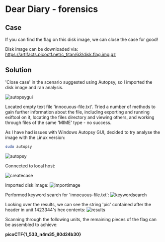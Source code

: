# Dear Diary - forensics

## Case

If you can find the flag on this disk image, we can close the case for good!

Disk image can be downloaded via: https://artifacts.picoctf.net/c_titan/63/disk.flag.img.gz

## Solution

'Close case' in the scenario suggested using Autopsy, so I imported the disk image and ran analysis.

![autopsygui](https://github.com/user-attachments/assets/3b4a673d-e6b4-4b0d-8fe1-eeab1abee0eb)


Located empty text file 'innocuous-file.txt'. Tried a number of methods to gain further information about the file, including exporting and running exiftool on it, locating the files directory and viewing others, and working through files of the same 'MIME' type - no success.

As I have had issues with Windows Autopsy GUI, decided to try analyse the image with the Linux version:

```sh
sudo autopsy 
```

![autopsy](https://github.com/user-attachments/assets/bca8f5a3-9359-4afd-a12d-50819b3910b4)


Connected to local host:

![createcase](https://github.com/user-attachments/assets/ef193fa5-7136-4439-94e4-831795018a62)

Imported disk image:
![importimage](https://github.com/user-attachments/assets/66e6193c-6492-4eaa-a481-3ceb1dfaf2a2)

Performed keyword search for 'innocuous-file.txt':
![keywordsearch](https://github.com/user-attachments/assets/8e4fc83e-8cec-4ff1-a9c3-4498194366ee)

Looking over the results, we can see the string 'pic' contained after the header in unit 1423344's hex contents:
![results](https://github.com/user-attachments/assets/38c3dcb0-270b-4e4b-9341-c3fae895a5ea)

Scanning through the following units, the remaining pieces of the flag can be assembled to achieve:

**picoCTF{1_533_n4m35_80d24b30}**

